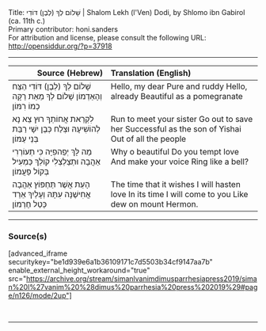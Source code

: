 <html>
<head></head>
<body>
Title: שָׁלוֹם לְךָ (לְבֶן) דּוֹדִי | Shalom Lekh (l'Ven) Dodi, by Shlomo ibn Gabirol (ca. 11th c.)<br />
Primary contributor: honi.sanders<br />
For attribution and license, please consult the following URL: <a href="http://opensiddur.org/?p=37918">http://opensiddur.org/?p=37918</a>
<p />
<hr />

<table style="margin-left: auto;margin-right: auto;" class="draggable">
<thead><tr><th id="x" style="text-align: right;">Source (Hebrew)</th><th style="text-align: left;">Translation (English)</th></tr></thead>
<tbody>
<tr><td style="vertical-align:top;">
<div class="liturgy" lang="he">
שָׁלוֹם לְךָ (לְבֶן) דּוֹדִי
הַצַּח וְהָאַדְמוֹן 
שָׁלוֹם לְךָ מֵאֵת
רַקָּה כְמוֹ רִמּוֹן 
</span></div></td>

<td style="vertical-align:top;">
<div class="english" lang="en">
Hello, my dear
Pure and ruddy
Hello, already
Beautiful as a pomegranate
</div></td></tr>


<tr><td style="vertical-align:top;">
<div class="liturgy" lang="he">
לִקְרַאת אֲחוֹתְךָ רוּץ
צֵא נָא לְהוֹשִׁיעָהּ 
וּצְלַח כְּבֶן יִשָׁי
רַבַּת בְּנֵי עַמּוֹן 
</span></div></td>

<td style="vertical-align:top;">
<div class="english" lang="en">
Run to meet your sister
Go out to save her
Successful as the son of Yishai
Out of all the people
</div></td></tr>


<tr><td style="vertical-align:top;">
<div class="liturgy" lang="he">
מַה לָּךְ יְפֵהפִיָּה
כִּי תְעוֹרְרִי אַהֲבָה 
וּתְצַלְצְלִי קוֹלֵךְ
כַּמְעִיל בְּקוֹל פַּעֲמוֹן 
</span></div></td>

<td style="vertical-align:top;">
<div class="english" lang="en">
Why o beautiful
Do you tempt love
And make your voice
Ring like a bell?
</div></td></tr>


<tr><td style="vertical-align:top;">
<div class="liturgy" lang="he">
הָעֵת אֲשֶׁר תַּחְפּוֹץ
אַהֲבָה אֲחִישֶׁנָּה 
עִתָּהּ וְעָלַיִךְ
אֵרֵד כְּטַל חֶרְמוֹן
</span></div></td>

<td style="vertical-align:top;">
<div class="english" lang="en">
The time that it wishes
I will hasten love
In its time I will come to you
Like dew on mount Hermon.
</div></td></tr>
</tbody></table>

<hr />

<h3>Source(s)</h3>

[advanced_iframe securitykey="be1d939e6a1b36109171c7d5503b34cf9147aa7b" enable_external_height_workaround="true" src="https://archive.org/stream/simanlvanimdimusparrhesiapress2019/siman%20l%27vanim%20%28dimus%20parrhesia%20press%202019%29#page/n126/mode/2up"]

&nbsp;

<hr />

&nbsp;
</body>
</html>
